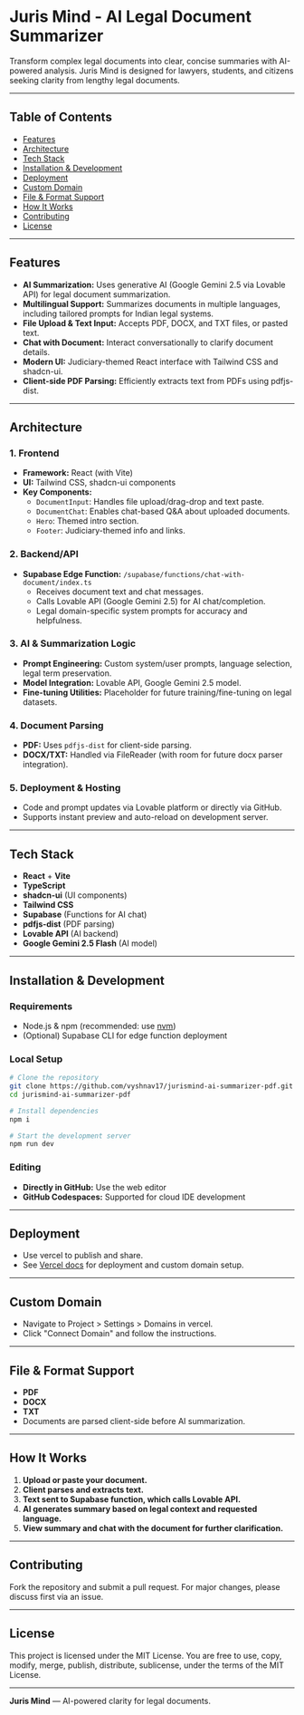 # Juris Mind - AI Legal Document Summarizer

Transform complex legal documents into clear, concise summaries with AI-powered analysis. Juris Mind is designed for lawyers, students, and citizens seeking clarity from lengthy legal documents.

---

## Table of Contents
- [Features](#features)
- [Architecture](#architecture)
- [Tech Stack](#tech-stack)
- [Installation & Development](#installation--development)
- [Deployment](#deployment)
- [Custom Domain](#custom-domain)
- [File & Format Support](#file--format-support)
- [How It Works](#how-it-works)
- [Contributing](#contributing)
- [License](#license)

---

## Features

- **AI Summarization:** Uses generative AI (Google Gemini 2.5 via Lovable API) for legal document summarization.
- **Multilingual Support:** Summarizes documents in multiple languages, including tailored prompts for Indian legal systems.
- **File Upload & Text Input:** Accepts PDF, DOCX, and TXT files, or pasted text.
- **Chat with Document:** Interact conversationally to clarify document details.
- **Modern UI:** Judiciary-themed React interface with Tailwind CSS and shadcn-ui.
- **Client-side PDF Parsing:** Efficiently extracts text from PDFs using pdfjs-dist.

---

## Architecture

### 1. **Frontend**
- **Framework:** React (with Vite)
- **UI:** Tailwind CSS, shadcn-ui components
- **Key Components:**
  - `DocumentInput`: Handles file upload/drag-drop and text paste.
  - `DocumentChat`: Enables chat-based Q&A about uploaded documents.
  - `Hero`: Themed intro section.
  - `Footer`: Judiciary-themed info and links.

### 2. **Backend/API**
- **Supabase Edge Function:** `/supabase/functions/chat-with-document/index.ts`
  - Receives document text and chat messages.
  - Calls Lovable API (Google Gemini 2.5) for AI chat/completion.
  - Legal domain-specific system prompts for accuracy and helpfulness.

### 3. **AI & Summarization Logic**
- **Prompt Engineering:** Custom system/user prompts, language selection, legal term preservation.
- **Model Integration:** Lovable API, Google Gemini 2.5 model.
- **Fine-tuning Utilities:** Placeholder for future training/fine-tuning on legal datasets.

### 4. **Document Parsing**
- **PDF:** Uses `pdfjs-dist` for client-side parsing.
- **DOCX/TXT:** Handled via FileReader (with room for future docx parser integration).

### 5. **Deployment & Hosting**
- Code and prompt updates via Lovable platform or directly via GitHub.
- Supports instant preview and auto-reload on development server.

---

## Tech Stack

- **React** + **Vite**
- **TypeScript**
- **shadcn-ui** (UI components)
- **Tailwind CSS**
- **Supabase** (Functions for AI chat)
- **pdfjs-dist** (PDF parsing)
- **Lovable API** (AI backend)
- **Google Gemini 2.5 Flash** (AI model)

---

## Installation & Development

### Requirements
- Node.js & npm (recommended: use [nvm](https://github.com/nvm-sh/nvm#installing-and-updating))
- (Optional) Supabase CLI for edge function deployment

### Local Setup

```sh
# Clone the repository
git clone https://github.com/vyshnav17/jurismind-ai-summarizer-pdf.git
cd jurismind-ai-summarizer-pdf

# Install dependencies
npm i

# Start the development server
npm run dev
```

### Editing

- **Directly in GitHub:** Use the web editor
- **GitHub Codespaces:** Supported for cloud IDE development

---

## Deployment

- Use vercel to publish and share.
- See [Vercel docs](https://vercel.com/docs) for deployment and custom domain setup.

---

## Custom Domain

- Navigate to Project > Settings > Domains in vercel.
- Click "Connect Domain" and follow the instructions.

---

## File & Format Support

- **PDF**
- **DOCX**
- **TXT**
- Documents are parsed client-side before AI summarization.

---

## How It Works

1. **Upload or paste your document.**
2. **Client parses and extracts text.**
3. **Text sent to Supabase function, which calls Lovable API.**
4. **AI generates summary based on legal context and requested language.**
5. **View summary and chat with the document for further clarification.**

---

## Contributing

Fork the repository and submit a pull request. For major changes, please discuss first via an issue.

---

## License

This project is licensed under the MIT License. You are free to use, copy, modify, merge, publish, distribute, sublicense, under the terms of the MIT License.

---

**Juris Mind** — AI-powered clarity for legal documents.
